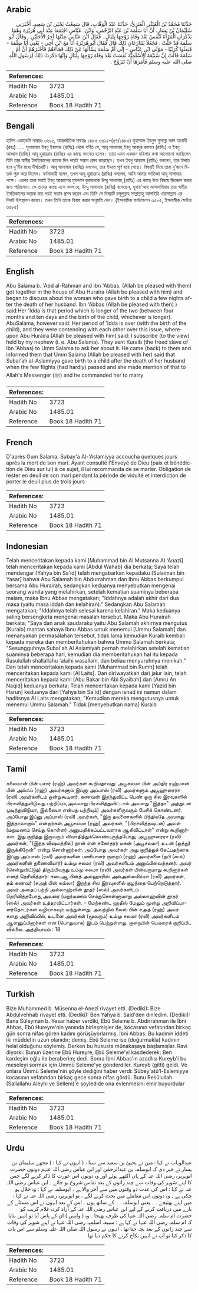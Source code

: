 ## Arabic


<div dir="rtl" lang="ar" style={{fontSize:'larger',backgroundColor:'#f8f9fa',padding:20}}>
حَدَّثَنَا مُحَمَّدُ بْنُ الْمُثَنَّى الْعَنَزِيُّ، حَدَّثَنَا عَبْدُ الْوَهَّابِ، قَالَ سَمِعْتُ يَحْيَى بْنَ سَعِيدٍ، أَخْبَرَنِي سُلَيْمَانُ بْنُ يَسَارٍ، أَنَّ أَبَا سَلَمَةَ بْنَ عَبْدِ الرَّحْمَنِ، وَابْنَ، عَبَّاسٍ اجْتَمَعَا عِنْدَ أَبِي هُرَيْرَةَ وَهُمَا يَذْكُرَانِ الْمَرْأَةَ تُنْفَسُ بَعْدَ وَفَاةِ زَوْجِهَا بِلَيَالٍ ‏.‏ فَقَالَ ابْنُ عَبَّاسٍ عِدَّتُهَا آخِرُ الأَجَلَيْنِ ‏.‏ وَقَالَ أَبُو سَلَمَةَ قَدْ حَلَّتْ ‏.‏ فَجَعَلاَ يَتَنَازَعَانِ ذَلِكَ قَالَ فَقَالَ أَبُو هُرَيْرَةَ أَنَا مَعَ ابْنِ أَخِي - يَعْنِي أَبَا سَلَمَةَ - فَبَعَثُوا كُرَيْبًا - مَوْلَى ابْنِ عَبَّاسٍ - إِلَى أُمِّ سَلَمَةَ يَسْأَلُهَا عَنْ ذَلِكَ فَجَاءَهُمْ فَأَخْبَرَهُمْ أَنَّ أُمَّ سَلَمَةَ قَالَتْ إِنَّ سُبَيْعَةَ الأَسْلَمِيَّةَ نُفِسَتْ بَعْدَ وَفَاةِ زَوْجِهَا بِلَيَالٍ وَإِنَّهَا ذَكَرَتْ ذَلِكَ لِرَسُولِ اللَّهِ صلى الله عليه وسلم فَأَمَرَهَا أَنْ تَتَزَوَّجَ ‏.‏
</div>
<div style={{backgroundColor:'#f8f9fa',padding:20, marginBottom: 10}}><table> <thead> <tr> <th>References:</th> <th></th> </tr> </thead> <tbody><tr><td>Hadith No</td><td>3723</td></tr><tr><td>Arabic No</td><td>1485.01</td></tr><tr><td>Reference</td><td>Book 18 Hadith 71</td></tr></tbody></table></div>

## Bengali


<div dir="ltr" lang="bn" style={{fontSize:'larger',backgroundColor:'#f8f9fa',padding:20}}>
হাদিস একাডেমি নাম্বারঃ ৩৬১৫, আন্তর্জাতিক নাম্বারঃ ১৪৮৫ ৩৬১৫-(৫৭/১৪৮৫) মুহাম্মাদ ইবনুল মুসান্না আল আনাযী (রহঃ) ..... সুলায়মান ইবনু ইয়াসার (রাযিঃ) থেকে বর্ণিত যে, আবূ সালামাহ্ ইবনু আবদুর রহমান (রাযিঃ) ও ইবনু আব্বাস (রাযিঃ) আবূ হুরায়রাহ (রাযিঃ) এর কাছে সমবেত হলেন। তারা এমন একজন মহিলার কথা আলোচনা করছিলেন যিনি তার স্বামীর ইনতিকালের কয়েক দিন পরেই সন্তান প্রসব করেছেন। তখন ইবনু আব্বাস (রাযিঃ) বললেন, তার ইদ্দাত হবে দু'টির মধ্যে দীর্ঘতরটি। আবূ সালামাহ (রাযিঃ) বললেন, তার ইদ্দাত পূর্ণ হয়ে গেছে। বিষয়টি নিয়ে তারা দু’জনে বিতর্ক শুরু করে দিলেন। বর্ণনাকারী বলেন, তখন আবূ হুরায়রাহ (রাযিঃ) বললেন, আমি আমার ভাতিজা আবূ সালামার পক্ষে। এরপর তারা সবাই ইবনু আব্বাসের মুক্তদাস কুরায়বকে উম্মু সালামাহ্ (রাযিঃ) এর কাছে উক্ত বিষয়ে জিজ্ঞেস করার জন্য পাঠালেন। সে তাদের কাছে এসে বলল যে, উম্মু সালামাহ (রাযিঃ) বলেছেন, সুবায়'আহ আসলামিয়াহ তার স্বামীর ইনতিকালের কয়েক রাত পরই সন্তান প্রসব করেন এবং তিনি সে বিষয়টি রসূলুল্লাহ সাল্লাল্লাহু আলাইহি ওয়াসাল্লাম এর নিকট উপস্থাপন করেন। তখন তিনি তাকে বিবাহ করার অনুমতি দেন। (ইসলামিক ফাউন্ডেশন ৩৫৮৫, ইসলামীক সেন্টার ৩৫৮৫)
</div>
<div style={{backgroundColor:'#f8f9fa',padding:20, marginBottom: 10}}><table> <thead> <tr> <th>References:</th> <th></th> </tr> </thead> <tbody><tr><td>Hadith No</td><td>3723</td></tr><tr><td>Arabic No</td><td>1485.01</td></tr><tr><td>Reference</td><td>Book 18 Hadith 71</td></tr></tbody></table></div>

## English


<div dir="ltr" lang="en" style={{fontSize:'larger',backgroundColor:'#f8f9fa',padding:20}}>
Abu Salama b. 'Abd al-Rahman and Ibn 'Abbas. (Allah be pleased with them) got together in the house of Abu Huraira (Allah be pleased with him) and began to discuss about the woman who gave birth to a child a few nights after the death of her husband. Ibn 'Abbas (Allah be pleased with then) ) said:Her 'Idda is that period which is longer of the two (between four months and ten days and the birth of the child, whichever is longer). AbuSalama, however said: Her period of 'Idda is over (with the birth of the child), and they were contending with each other over this issue, whereupon Abu Huraira (Allah be pleased with him) said: I subscribe (to the view) held by my nephew (i. e. Abu Salama). They sent Kuraib (the freed slave of Ibn 'Abbas) to Umm Salama to ask her about it. He came (back) to them and informed them that Umm Salama (Allah be pleased with her) said that Subai'ah al-Aslamiyya gave birth to a child after the death of her husband when the few flights (had hardly) passed and she made mention of that to Allah's Messenger (ﷺ) and he commanded her to marry
</div>
<div style={{backgroundColor:'#f8f9fa',padding:20, marginBottom: 10}}><table> <thead> <tr> <th>References:</th> <th></th> </tr> </thead> <tbody><tr><td>Hadith No</td><td>3723</td></tr><tr><td>Arabic No</td><td>1485.01</td></tr><tr><td>Reference</td><td>Book 18 Hadith 71</td></tr></tbody></table></div>

## French


<div dir="ltr" lang="fr" style={{fontSize:'larger',backgroundColor:'#f8f9fa',padding:20}}>
D'après Oum Salama, Subay'a Al-'Aslamiyya accoucha quelques jours après la mort de son mari. Ayant consulté l'Envoyé de Dieu (paix et bénédiction de Dieu sur lui) à ce sujet, il lui recommanda de se marier. Obligation de rester en deuil de son mari pendant la période de viduité et interdiction de porter le deuil plus de trois jours
</div>
<div style={{backgroundColor:'#f8f9fa',padding:20, marginBottom: 10}}><table> <thead> <tr> <th>References:</th> <th></th> </tr> </thead> <tbody><tr><td>Hadith No</td><td>3723</td></tr><tr><td>Arabic No</td><td>1485.01</td></tr><tr><td>Reference</td><td>Book 18 Hadith 71</td></tr></tbody></table></div>

## Indonesian


<div dir="ltr" lang="id" style={{fontSize:'larger',backgroundColor:'#f8f9fa',padding:20}}>
Telah menceritakan kepada kami [Muhammad bin Al Mutsanna Al 'Anazi] telah menceritakan kepada kami [Abdul Wahab] dia berkata; Saya telah mendengar [Yahya bin Sa'id] telah mengabarkan kepadaku [Sulaiman bin Yasar] bahwa Abu Salamah bin Abdurrahman dan Ibnu Abbas berkumpul bersama Abu Hurairah, sedangkan keduanya menyebutkan mengenai seorang wanita yang melahirkan, setelah kematian suaminya beberapa malam, maka Ibnu Abbas mengatakan; "Iddahnya adalah akhir dari dua masa (yaitu masa iddah dan kelahiran)." Sedangkan Abu Salamah mengatakan; "Iddahnya telah selesai karena kelahiran." Maka keduanya saling bersengketa mengenai masalah tersebut. Maka Abu Hurairah berkata; "Saya dan anak saudaraku yaitu Abu Salamah akhirnya mengutus [Kuraib] mantan sahaya Ibnu Abbas untuk menemui [Ummu Salamah] dan menanyakan permasalahan tersebut, tidak lama kemudian Kuraib kembali kepada mereka dan memberitahukan bahwa Ummu Salamah berkata; "Sesungguhnya Subai'ah Al Aslamiyah pernah melahirkan setelah kematian suaminya beberapa hari, kemudian dia memberitahukan hal itu kepada Rasulullah shallallahu 'alaihi wasallam, dan beliau menyuruhnya menikah." Dan telah menceritakan kepada kami [Muhammad bin Rumh] telah menceritakan kepada kami [Al Laits]. Dan diriwayatkan dari jalur lain, telah menceritakan kepada kami [Abu Bakar bin Abi Syaibah] dan [Amru An Naqid] keduanya berkata; Telah menceritakan kepada kami [Yazid bin Harun] keduanya dari [Yahya bin Sa'id] dengan isnad ini namun dalam haditsnya Al Laits mengatakan; "Kemudian mereka mengutusnya untuk menemui Ummu Salamah." Tidak [menyebutkan nama] Kuraib
</div>
<div style={{backgroundColor:'#f8f9fa',padding:20, marginBottom: 10}}><table> <thead> <tr> <th>References:</th> <th></th> </tr> </thead> <tbody><tr><td>Hadith No</td><td>3723</td></tr><tr><td>Arabic No</td><td>1485.01</td></tr><tr><td>Reference</td><td>Book 18 Hadith 71</td></tr></tbody></table></div>

## Tamil


<div dir="ltr" lang="ta" style={{fontSize:'larger',backgroundColor:'#f8f9fa',padding:20}}>
சுலைமான் பின் யசார் (ரஹ்) அவர்கள் கூறியதாவது: அபூசலமா பின் அப்திர் ரஹ்மான் பின் அவ்ஃப் (ரஹ்) அவர்களும் இப்னு அப்பாஸ் (ரலி) அவர்களும் அபூஹுரைரா (ரலி) அவர்களிடம் ஒன்றுகூடினர். கணவன் இறந்துவிட்ட பெண் ஒரு சில இரவுகளில் பிரசவித்துவிடுவது பற்றி(யும்,அவ்வாறு பிரசவித்துவிட்டால் அவளது "இத்தா" அத்துடன் முடிந்துவிடுமா, இல்லையா என்பது பற்றியும்) அவர்களிருவரும் பேசிக் கொண்டனர். அப்போது இப்னு அப்பாஸ் (ரலி) அவர்கள், "இரு தவணைகளில் பிந்தியதே அவளது இத்தாவாகும்" என்றார்கள்.அபூசலமா (ரஹ்) அவர்கள், "(பிரசவித்தவுடன்) அவள் (மறுமணம் செய்து கொள்ள) அனுமதிக்கப்பட்டவளாக ஆகிவிட்டாள்" என்று கூறினார்கள். இது குறித்து இருவரும் விவாதித்துக்கொண்டிருந்தபோது, அபூஹுரைரா (ரலி) அவர்கள், "(இந்த விஷயத்தில்) நான் என் சகோதரர் மகன் (அபூசலமா) உடன் (ஒத்து) இருக்கிறேன்" என்று சொன்னார்கள். அப்போது அவர்கள் அது குறித்துக் கேட்பதற்காக இப்னு அப்பாஸ் (ரலி) அவர்களின் பணியாளர் குறைப் (ரஹ்) அவர்களை (நபி (ஸல்) அவர்களின் துணைவியார்) உம்மு சலமா (ரலி) அவர்களிடம் அனுப்பிவைத்தனர். அவர் (சென்றுவிட்டுத்) திரும்பிவந்து உம்மு சலமா (ரலி) அவர்கள் பின்வருமாறு கூறினார்கள் எனத் தெரிவித்தார்: சுபைஆ பின்த் அல்ஹாரிஸ் அல்அஸ்லமிய்யா (ரலி) அவர்கள், தம் கணவர் (சஅத் பின் கவ்லா) இறந்த சில இரவுகளில் குழந்தை பெற்றெடுத்தார். அவர் அதைப் பற்றி அல்லாஹ்வின் தூதர் (ஸல்) அவர்களிடம் தெரிவித்தபோது,அவரை (மறு)மணம் செய்துகொள்ளுமாறு அல்லாஹ்வின் தூதர் (ஸல்) அவர்கள் உத்தரவிட்டார்கள். - மேற்கண்ட ஹதீஸ் மேலும் மூன்று அறிவிப்பாளர்தொடர்கள் வழியாகவும் வந்துள்ளது. அவற்றில் லைஸ் பின் சஅத் (ரஹ்) அவர் களது அறிவிப்பில், உடனே அவர்கள் (மூவரும்) உம்மு சலமா (ரலி) அவர்களிடம் ஆளனுப்பினார்கள் என (பொதுவாக) இடம் பெற்றுள்ளது. குறைபின் பெயரைக் குறிப்பிட வில்லை. அத்தியாயம் : 18
</div>
<div style={{backgroundColor:'#f8f9fa',padding:20, marginBottom: 10}}><table> <thead> <tr> <th>References:</th> <th></th> </tr> </thead> <tbody><tr><td>Hadith No</td><td>3723</td></tr><tr><td>Arabic No</td><td>1485.01</td></tr><tr><td>Reference</td><td>Book 18 Hadith 71</td></tr></tbody></table></div>

## Turkish


<div dir="ltr" lang="tr" style={{fontSize:'larger',backgroundColor:'#f8f9fa',padding:20}}>
Bize Muhammed b. Müsenna el-Anezî rivayet etti. (Dediki): Bize Abdülvehhab rivayet etti. (Dediki): Ben Yahya b. Saîd'den dinledim. (Dediki): Bana Süleyman b. Yesar haber verdiki, Ebû Seleme b. Abdirrahman ile İbni Abbas, Ebû Hureyre'nin yanında birleşmişler de, kocasının vefatından birkaç gün sonra nifas gören kadını görüşüyorlarmış. İbni Abbas: Bu kadının iddeti iki müddetin uzun olanıdır; demiş. Ebû Seleme ise (doğurmakla) kadının helal olduğunu söylemiş. Derken bu hususta münakaşaya başlamışlar. Ravi diyorki: Bunun üzerine Ebû Hureyre, Ebû Seleme'yi kasdederek: Ben kardeşim oğlu ile beraberim; dedi. Sonra İbni Abbas'ın azadlısı Kureyb'i bu meseleyi sormak için Ümmü Seleme'ye gönderdiler. Kureyb (gitti) geldi. Ve onlara Ümmü Seleme'nin şöyle dediğini haber verdi: Sübey'atü'l-Eslemiyye kocasının vefatından birkaç gece sonra nifas gördü. Bunu Resûlullah (Sallallahu Aleyhi ve Sellem)'e söyledide ona evlenmesini emir buyurdular
</div>
<div style={{backgroundColor:'#f8f9fa',padding:20, marginBottom: 10}}><table> <thead> <tr> <th>References:</th> <th></th> </tr> </thead> <tbody><tr><td>Hadith No</td><td>3723</td></tr><tr><td>Arabic No</td><td>1485.01</td></tr><tr><td>Reference</td><td>Book 18 Hadith 71</td></tr></tbody></table></div>

## Urdu


<div dir="rtl" lang="ur" style={{fontSize:'larger',backgroundColor:'#f8f9fa',padding:20}}>
عبدالوہاب نے کہا : میں نے یحییٰ بن سعید سے سنا ، ( انہوں نے کہا : ) مجھے سلیمان بن یسار نے خبر دی کہ ابوسلمہ بن عبدالرحمٰن اور ابن عباس رضی اللہ عنہم دونوں حضرت ابوہریرہ رضی اللہ عنہ کے ہاں اکٹھے ہوئے اور وہ دونوں اس عورت کا ذکر کرنے لگے جس کا اپنے شوہر کی وفات سے چند راتوں کے بعد نفاس شروع ہو جائے ۔ ابن عباس رضی اللہ عنہ نے کہا : اس کی عدت دو وقتوں میں سے آخر والا ہے ۔ ابوسلمہ نے کہا : وہ حلال ہو چکی ہے ۔ وہ دونوں اس معاملے میں بحث کرنے لگے ، تو ابوہریرہ رضی اللہ عنہ نے کہا : میں اپنے بھتیجے ۔ ۔ یعنی ابوسلمہ ۔ ۔ کے ساتھ ہوں ۔ اس کے بعد انہوں نے اس مسئلے کے بارے میں دریافت کرنے کے لیے ابن عباس رضی اللہ عنہ کے آزاد کردہ غلام کریب کو حضرت ام سلمہ رضی اللہ عنہا کی طرف بھیجا ۔ وہ ( واپس ) ان کے پاس آیا تو انہیں بتایا کہ ام سلمہ رضی اللہ عنہا نے کہا ہے : سبیعہ اسلمیہ رضی اللہ عنہا نے اپنے شوہر کی وفات سے چند راتوں کے بعد بچہ جنا تھا ، انہوں نے رسول اللہ صلی اللہ علیہ وسلم سے اس بات کا ذکر کیا تو آپ نے انہیں نکاح کرنے کا حکم دیا تھا
</div>
<div style={{backgroundColor:'#f8f9fa',padding:20, marginBottom: 10}}><table> <thead> <tr> <th>References:</th> <th></th> </tr> </thead> <tbody><tr><td>Hadith No</td><td>3723</td></tr><tr><td>Arabic No</td><td>1485.01</td></tr><tr><td>Reference</td><td>Book 18 Hadith 71</td></tr></tbody></table></div>